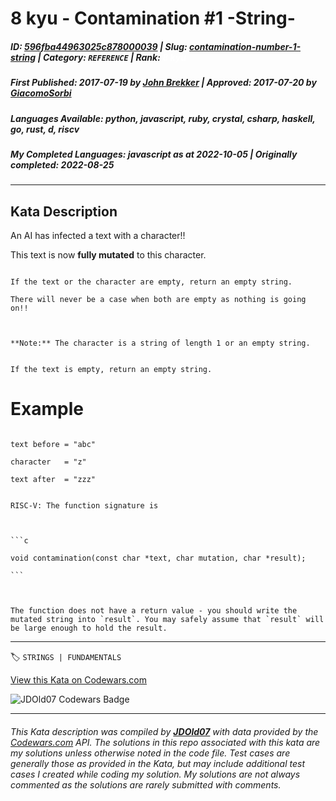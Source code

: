 # 8 kyu - Contamination #1 -String-

##### **ID**: [596fba44963025c878000039](https://www.codewars.com/kata/596fba44963025c878000039) | **Slug**: [contamination-number-1-string](https://www.codewars.com/kata/596fba44963025c878000039) | **Category**: `REFERENCE` | **Rank**: <span style="color:white">8 kyu</span>

##### **First Published**: 2017-07-19 ***by*** [John Brekker](https://www.codewars.com/users/John%20Brekker) | **Approved**: 2017-07-20 ***by*** [GiacomoSorbi](https://www.codewars.com/users/GiacomoSorbi)

##### **Languages Available**: python, javascript, ruby, crystal, csharp, haskell, go, rust, d, riscv

##### **My Completed Languages**: javascript ***as at*** 2022-10-05 | **Originally completed**: 2022-08-25

---

## Kata Description


An AI has infected a text with a character!! 



This text is now **fully mutated** to this character.



~~~if-not:riscv

If the text or the character are empty, return an empty string.  

There will never be a case when both are empty as nothing is going on!!



**Note:** The character is a string of length 1 or an empty string.

~~~



~~~if:riscv

If the text is empty, return an empty string.

~~~



# Example



```

text before = "abc"

character   = "z"

text after  = "zzz"

```



~~~if:riscv

RISC-V: The function signature is



```c

void contamination(const char *text, char mutation, char *result);

```



The function does not have a return value - you should write the mutated string into `result`. You may safely assume that `result` will be large enough to hold the result.

~~~

---


🏷 `STRINGS | FUNDAMENTALS`


[View this Kata on Codewars.com](https://www.codewars.com/kata/596fba44963025c878000039)

![](https://www.codewars.com/users/jdold07/badges/large "JDOld07 Codewars Badge")

---

###### *This Kata description was compiled by [**JDOld07**](https://tpstech.dev) with data provided by the [Codewars.com](https://www.codewars.com) API.  The solutions in this repo associated with this kata are my solutions unless otherwise noted in the code file.  Test cases are generally those as provided in the Kata, but may include additional test cases I created while coding my solution.  My solutions are not always commented as the solutions are rarely submitted with comments.*
